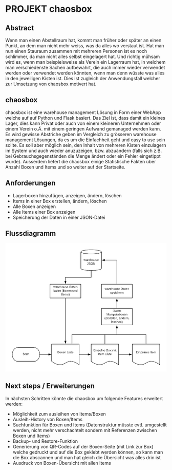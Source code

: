 # PROJEKT chaosbox
## Abstract
Wenn man einen Abstellraum hat, kommt man früher oder später an einen Punkt, an dem man nicht mehr weiss, was da alles wo verstaut ist. Hat man nun einen Stauraum zusammen mit mehreren Personen ist es noch schlimmer, da man nicht alles selbst eingelagert hat. Und richtig mühsam wird es, wenn man beispielsweise als Verein ein Lagerraum hat, in welchem man verschiedenste Sachen aufbewahrt, die auch immer wieder verwendet werden oder verwendet werden könnten, wenn man denn wüsste was alles in den jeweiligen Kisten ist. Dies ist zugleich der Anwendungsfall welcher zur Umsetzung von chaosbox motivert hat.

## chaosbox
chaosbox ist eine warehouse management Lösung in Form einer WebApp welche auf auf Python und Flask basiert.
Das Ziel ist, dass damit ein kleines Lager, dies kann Privat oder auch von einem kleineren Unternehmen oder einem Verein o.Ä. mit einem geringen Aufwand gemanaged werden kann. Es wird gewisse Abstriche geben im Vergleich zu grösseren warehouse management Lösungen, da es um die Einfachheit geht und easy to use sein sollte. Es soll aber möglich sein, den Inhalt von mehreren Kisten einzulagern im System und auch wieder anuzuzeigen, bzw. abzuändern (falls sich z.B. bei Gebrauchsgegenständen die Menge ändert oder ein Fehler eingetippt wurde). Ausserdem liefert die chaosbox einige Statistische Fakten über Anzahl Boxen und Items und so weiter auf der Startseite.

## Anforderungen
* Lagerboxen hinzufügen, anzeigen, ändern, löschen
* Items in einer Box erstellen, ändern, löschen
* Alle Boxen anzeigen
* Alle Items einer Box anzeigen
* Speicherung der Daten in einer JSON-Datei

## Flussdiagramm
![chaosbox flow diagramm](chaosbox/docs/prog2_chaosbox_flowchart.png "chaosbox flow diagram")

## Next steps / Erweiterungen
In nächsten Schritten könnte die chaosbox um folgende Features erweitert werden:
* Möglichkeit zum ausleihen von Items/Boxen
* Ausleih-History von Boxen/Items
* Suchfunktion für Boxen und Items (Datenstruktur müsste evtl. umgestellt werden, nicht mehr verschachtelt sondern mit Referenzen zwischen Boxen und Items)
* Backup- und Restore-Funktion
* Generierung von QR-Codes auf der Boxen-Seite (mit Link zur Box) welche gedruckt und auf die Box geklebt werden können, so kann man die Box abscannen und man hat gleich die Übersicht was alles drin ist
* Ausdruck von Boxen-Übersicht mit allen Items
